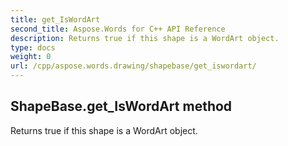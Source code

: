 ```yaml
---
title: get_IsWordArt
second_title: Aspose.Words for C++ API Reference
description: Returns true if this shape is a WordArt object. 
type: docs
weight: 0
url: /cpp/aspose.words.drawing/shapebase/get_iswordart/
---
```

## ShapeBase.get_IsWordArt method


Returns true if this shape is a WordArt object. 

